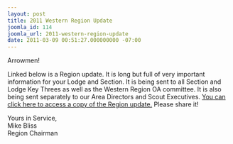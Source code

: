 ```yaml
---
layout: post
title: 2011 Western Region Update
joomla_id: 114
joomla_url: 2011-western-region-update
date: 2011-03-09 00:51:27.000000000 -07:00
---
```

Arrowmen!
<p>
Linked below is a Region update. It is long but full of very important information for your Lodge and Section. It is being sent to all Section and Lodge Key Threes as well as the Western Region OA committee. It is also being sent separately to our Area Directors and Scout Executives. <a href=http://www.oawest.org/images/2011regionupdate.pdf>You can click here to access a copy of the Region update.</a>  Please share it!
<p>
Yours in Service,<br>
Mike Bliss<br>
Region Chairman

